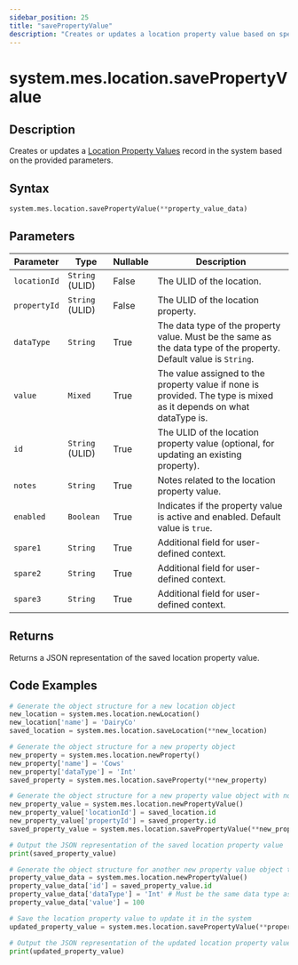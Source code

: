 ```yaml
---
sidebar_position: 25
title: "savePropertyValue"
description: "Creates or updates a location property value based on specified parameters."
---
```


# system.mes.location.savePropertyValue

## Description

Creates or updates a [Location Property Values](../../data-model/location-model/location-property-value) record in the system based on the provided parameters.

## Syntax

```python
system.mes.location.savePropertyValue(**property_value_data)
```

## Parameters

| Parameter    | Type            | Nullable | Description                                                                                                        |
| ------------ | --------------- | -------- | ------------------------------------------------------------------------------------------------------------------ |
| `locationId` | `String` (ULID) | False    | The ULID of the location.                                                                                          |
| `propertyId` | `String` (ULID) | False    | The ULID of the location property.                                                                                 |
| `dataType`   | `String`        | True     | The data type of the property value. Must be the same as the data type of the property. Default value is `String`. |
| `value`      | `Mixed`         | True     | The value assigned to the property value if none is provided. The type is mixed as it depends on what dataType is. |
| `id`         | `String` (ULID) | True     | The ULID of the location property value (optional, for updating an existing property).                             |
| `notes`      | `String`        | True     | Notes related to the location property value.                                                                      |
| `enabled`    | `Boolean`       | True     | Indicates if the property value is active and enabled. Default value is `true`.                                    |
| `spare1`     | `String`        | True     | Additional field for user-defined context.                                                                         |
| `spare2`     | `String`        | True     | Additional field for user-defined context.                                                                         |
| `spare3`     | `String`        | True     | Additional field for user-defined context.                                                                         |

## Returns

Returns a JSON representation of the saved location property value.

## Code Examples

```python
# Generate the object structure for a new location object
new_location = system.mes.location.newLocation()
new_location['name'] = 'DairyCo'
saved_location = system.mes.location.saveLocation(**new_location)

# Generate the object structure for a new property object
new_property = system.mes.location.newProperty()
new_property['name'] = 'Cows'
new_property['dataType'] = 'Int'
saved_property = system.mes.location.saveProperty(**new_property)

# Generate the object structure for a new property value object with no initial arguments, set the location ID and property ID and save it
new_property_value = system.mes.location.newPropertyValue()
new_property_value['locationId'] = saved_location.id
new_property_value['propertyId'] = saved_property.id
saved_property_value = system.mes.location.savePropertyValue(**new_property_value)

# Output the JSON representation of the saved location property value
print(saved_property_value)

# Generate the object structure for another new property value object to update the previous location property value
property_value_data = system.mes.location.newPropertyValue()
property_value_data['id'] = saved_property_value.id
property_value_data['dataType'] = 'Int' # Must be the same data type as the property
property_value_data['value'] = 100

# Save the location property value to update it in the system
updated_property_value = system.mes.location.savePropertyValue(**property_value_data)

# Output the JSON representation of the updated location property value
print(updated_property_value)
```
